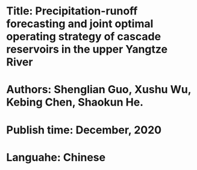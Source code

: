 # Title: Precipitation-runoff forecasting and joint optimal operating strategy of cascade reservoirs in the upper Yangtze River
# Authors: Shenglian Guo, Xushu Wu, Kebing Chen, Shaokun He.
# Publish time: December, 2020
# Languahe: Chinese
